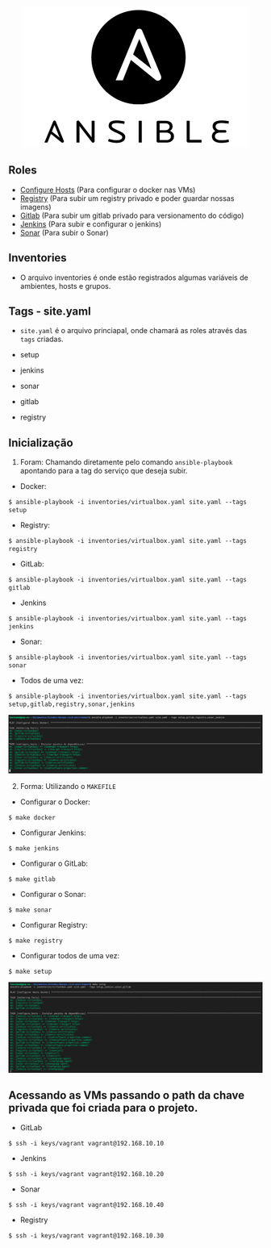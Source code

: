 <p align="center">
  <img alt="Ansible" src="../data/ansible.png">
</p>

## Roles 
- [Configure Hosts](./configure_hosts/README.md)  (Para configurar o docker nas VMs)
- [Registry](./configure_registry/README.md)  (Para subir um registry privado e poder guardar nossas imagens)
- [Gitlab](./configure_gitlab/README.md)  (Para subir um gitlab privado para versionamento do código)
- [Jenkins](./configure_jenkins/README.MD)  (Para subir e configurar o jenkins)
- [Sonar](./configure_sonar/README.md)  (Para subir o Sonar)

## Inventories
- O arquivo inventories é onde estão registrados algumas variáveis de ambientes, hosts e grupos.

## Tags - site.yaml
- `site.yaml` é o arquivo princiapal, onde chamará as roles através das `tags` criadas.

- setup
- jenkins
- sonar
- gitlab
- registry

## Inicialização 

1. Foram: Chamando diretamente pelo comando `ansible-playbook` apontando para a tag do serviço que deseja subir.

- Docker:

```console
$ ansible-playbook -i inventories/virtualbox.yaml site.yaml --tags setup
```

- Registry:

```console
$ ansible-playbook -i inventories/virtualbox.yaml site.yaml --tags registry
```

- GitLab:

```console
$ ansible-playbook -i inventories/virtualbox.yaml site.yaml --tags gitlab
```

- Jenkins

```console
$ ansible-playbook -i inventories/virtualbox.yaml site.yaml --tags jenkins
```

- Sonar:

```console
$ ansible-playbook -i inventories/virtualbox.yaml site.yaml --tags sonar
```

- Todos de uma vez:

```console
$ ansible-playbook -i inventories/virtualbox.yaml site.yaml --tags setup,gitlab,registry,sonar,jenkins
```

<p align="center">
  <img alt="Playbook" src="../data/playbook-all.png">
</p>


2. Forma: Utilizando o `MAKEFILE`

- Configurar o Docker:
```console
$ make docker
```

- Configurar Jenkins:
```console
$ make jenkins
```

- Configurar o GitLab:
```console
$ make gitlab
```

- Configurar o Sonar:
```console
$ make sonar
```

- Configurar Registry:
```console
$ make registry
```

- Configurar todos de uma vez:
```console
$ make setup
```
<p align="center">
  <img alt="Playbook" src="../data/make-setup.png">
</p>

## Acessando as VMs passando o path da chave privada que foi criada para o projeto.
- GitLab
```console
$ ssh -i keys/vagrant vagrant@192.168.10.10
```

- Jenkins
```console
$ ssh -i keys/vagrant vagrant@192.168.10.20
```

- Sonar
```console
$ ssh -i keys/vagrant vagrant@192.168.10.40
```

- Registry
```console
$ ssh -i keys/vagrant vagrant@192.168.10.30
```